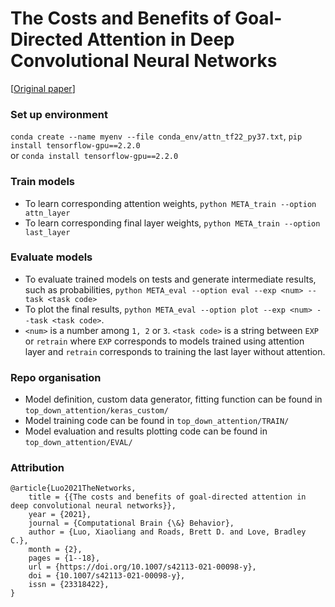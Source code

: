 # The Costs and Benefits of Goal-Directed Attention in Deep Convolutional Neural Networks
\[[Original paper](https://link.springer.com/article/10.1007/s42113-021-00098-y)\]

### Set up environment
`conda create --name myenv --file conda_env/attn_tf22_py37.txt`,
`pip install tensorflow-gpu==2.2.0` <br/>or `conda install tensorflow-gpu==2.2.0`

### Train models
* To learn corresponding attention weights, `python META_train --option attn_layer` <br/>
* To learn corresponding final layer weights, `python META_train --option last_layer`

### Evaluate models
* To evaluate trained models on tests and generate intermediate results, such as probabilities, `python META_eval --option eval --exp <num> --task <task code>`<br/>
* To plot the final results, `python META_eval --option plot --exp <num> --task <task code>`. <br/>
* `<num>` is a number among `1, 2` or `3`. `<task code>` is a string between `EXP` or `retrain` where `EXP` corresponds to models trained using attention layer and `retrain` corresponds to training the last layer without attention.

### Repo organisation
* Model definition, custom data generator, fitting function can be found in `top_down_attention/keras_custom/`
* Model training code can be found in `top_down_attention/TRAIN/`
* Model evaluation and results plotting code can be found in `top_down_attention/EVAL/`

### Attribution
```
@article{Luo2021TheNetworks,
    title = {{The costs and benefits of goal-directed attention in deep convolutional neural networks}},
    year = {2021},
    journal = {Computational Brain {\&} Behavior},
    author = {Luo, Xiaoliang and Roads, Brett D. and Love, Bradley C.},
    month = {2},
    pages = {1--18},
    url = {https://doi.org/10.1007/s42113-021-00098-y},
    doi = {10.1007/s42113-021-00098-y},
    issn = {23318422},
}
```
